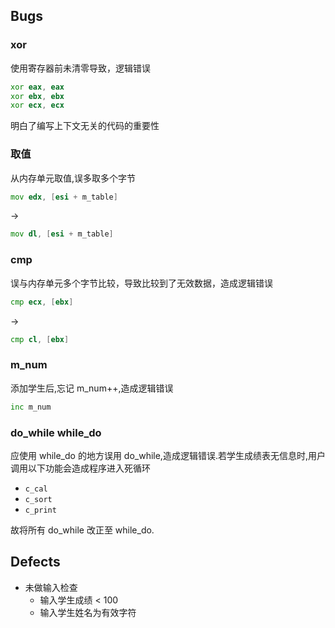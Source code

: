 ## Bugs

### xor

使用寄存器前未清零导致，逻辑错误

```asm
xor eax, eax
xor ebx, ebx
xor ecx, ecx
```

明白了编写上下文无关的代码的重要性

### 取值

从内存单元取值,误多取多个字节

```asm
mov edx, [esi + m_table]
```

->

```asm
mov dl, [esi + m_table]
```

### cmp

误与内存单元多个字节比较，导致比较到了无效数据，造成逻辑错误

```asm
cmp ecx, [ebx]
```

->

```asm
cmp cl, [ebx]
```

### m_num

添加学生后,忘记 m_num++,造成逻辑错误

```asm
inc m_num
```

### do_while while_do

应使用 while_do 的地方误用 do_while,造成逻辑错误.若学生成绩表无信息时,用户调用以下功能会造成程序进入死循环

-   `c_cal`
-   `c_sort`
-   `c_print`

故将所有 do_while 改正至 while_do.

## Defects

-   未做输入检查
    -   输入学生成绩 < 100
    -   输入学生姓名为有效字符
